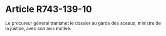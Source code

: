 # Article R743-139-10

Le procureur général transmet le dossier au garde des sceaux, ministre de la justice, avec son avis motivé.